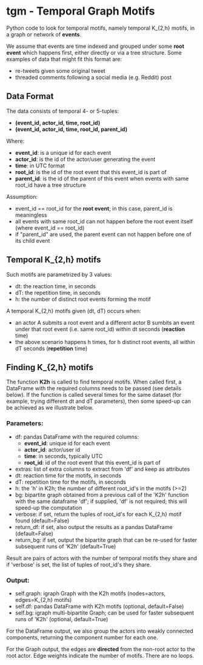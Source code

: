 # tgm - Temporal Graph Motifs

Python code to look for temporal motifs, namely temporal K_{2,h} motifs, in a graph or network of **events**.

We assume that events are time indexed and grouped under some **root event** which happens first, either directly or via a tree structure. Some examples of data that might fit this format are:

* re-tweets given some original tweet
* threaded comments following a social media (e.g. Reddit) post

## Data Format

The data consists of temporal 4- or 5-tuples:
* **(event_id, actor_id, time, root_id)**
* **(event_id, actor_id, time, root_id, parent_id)**

Where:
* **event_id**: is a unique id for each event
* **actor_id**: is the id of the actor/user generating the event
* **time**: in UTC format
* **root_id**: is the id of the root event that this event_id is part of
* **parent_id**: is the id of the parent of this event when events with same root_id have a tree structure

Assumption:
* event_id == root_id for the **root event**; in this case, parent_id is meaningless
* all events with same root_id can not happen before the root event itself (where event_id == root_id)
* if "parent_id" are used, the parent event can not happen before one of its child event

## Temporal K_{2,h} motifs

Such motifs are parametrized by 3 values:
* dt: the reaction time, in seconds
* dT: the repetition time, in seconds
* h: the number of distinct root events forming the motif

A temporal K_{2,h} motifs given (dt, dT) occurs when:
* an actor A submits a root event and a different actor B sumbits an event under that root event (i.e. same root_id) within dt seconds (**reaction** time)
* the above scenario happens h times, for h distinct root events, all within dT seconds (**repetition** time)

## Finding K_{2,h} motifs

The function **K2h** is called to find temporal motifs. When called first, a DataFrame with the required columns needs to be passed (see details below). If the function is called several times for the same dataset (for example, trying different dt and dT parameters), then some speed-up can be achieved as we illustrate below.

### Parameters:

* df: pandas DataFrame with the required columns:
  * **event_id**: unique id for each event
  * **actor_id**: actor/user id
  * **time**: in seconds, typically UTC
  * **root_id**: id of the root event that this event_id is part of
* extras: list of extra columns to extract from 'df' and keep as attributes
* dt: reaction time for the motifs, in seconds
* dT: repetition time for the motifs, in seconds
* h: the 'h' in K2h; the number of different root_id's in the motifs (>=2)
* bg: bipartite graph obtained from a previous call of the 'K2h' function with the same dataframe 'df'; if supplied, 'df' is not required; this will speed-up the computation
* verbose: if set, return the tuples of root_id's for each K_{2,h} motif found (default=False)
* return_df: if set, also output the results as a pandas DataFrame (default=False)
* return_bg: if set, output the bipartite graph that can be re-used for faster subsequent runs of 'K2h' (default=True)

Result are pairs of actors with the number of temporal motifs they share and if 'verbose' is set, the list of tuples of root_id's they share. 

### Output:    
* self.graph: igraph Graph with the K2h motifs (nodes=actors, edges=K_{2,h} motifs)
* self.df: pandas DataFrame with K2h motifs (optional, default=False)
* self.bg: igraph multi-bipartite Graph; can be used for faster subsequent runs of 'K2h' (optional, default=True)

For the DataFrame output, we also group the actors into weakly connected components, returning the component number for each one.

For the Graph output, the edges are **directed** from the non-root actor to the root actor. Edge weights indicate the number of motifs. There are no loops.
